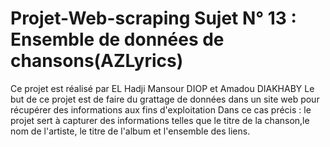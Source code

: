 # Projet-Web-scraping Sujet N° 13 : Ensemble de données de chansons(AZLyrics)
Ce projet est réalisé par EL Hadji Mansour DIOP et Amadou DIAKHABY
Le but de ce projet est de faire du grattage de données dans un site web pour récupérer des informations aux fins d'exploitation
Dans ce cas précis : le projet sert à capturer des informations telles que le titre de la chanson,le nom de l'artiste, le titre de l'album et l'ensemble des liens.
